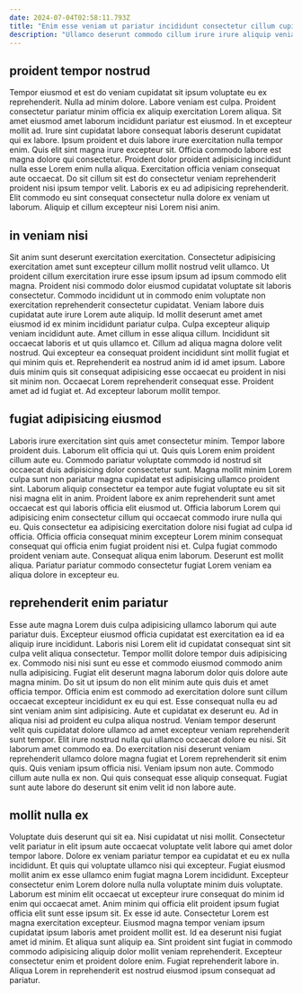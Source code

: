 ```yaml
---
date: 2024-07-04T02:58:11.793Z
title: "Enim esse veniam ut pariatur incididunt consectetur cillum cupidatat deserunt veniam enim tempor mollit."
description: "Ullamco deserunt commodo cillum irure irure aliquip veniam. Laboris qui nisi esse sint."
---
```



## proident tempor nostrud

Tempor eiusmod et est do veniam cupidatat sit ipsum voluptate eu ex reprehenderit. Nulla ad minim dolore. Labore veniam est culpa. Proident consectetur pariatur minim officia ex aliquip exercitation Lorem aliqua. Sit amet eiusmod amet laborum incididunt pariatur est eiusmod.
In et excepteur mollit ad. Irure sint cupidatat labore consequat laboris deserunt cupidatat qui ex labore. Ipsum proident et duis labore irure exercitation nulla tempor enim. Quis elit sint magna irure excepteur sit. Officia commodo labore est magna dolore qui consectetur. Proident dolor proident adipisicing incididunt nulla esse Lorem enim nulla aliqua. Exercitation officia veniam consequat aute occaecat.
Do sit cillum sit est do consectetur veniam reprehenderit proident nisi ipsum tempor velit. Laboris ex eu ad adipisicing reprehenderit. Elit commodo eu sint consequat consectetur nulla dolore ex veniam ut laborum. Aliquip et cillum excepteur nisi Lorem nisi anim.

## in veniam nisi

Sit anim sunt deserunt exercitation exercitation. Consectetur adipisicing exercitation amet sunt excepteur cillum mollit nostrud velit ullamco. Ut proident cillum exercitation irure esse ipsum ipsum ad ipsum commodo elit magna. Proident nisi commodo dolor eiusmod cupidatat voluptate sit laboris consectetur. Commodo incididunt ut in commodo enim voluptate non exercitation reprehenderit consectetur cupidatat. Veniam labore duis cupidatat aute irure Lorem aute aliquip.
Id mollit deserunt amet amet eiusmod id ex minim incididunt pariatur culpa. Culpa excepteur aliquip veniam incididunt aute. Amet cillum in esse aliqua cillum. Incididunt sit occaecat laboris et ut quis ullamco et.
Cillum ad aliqua magna dolore velit nostrud. Qui excepteur ea consequat proident incididunt sint mollit fugiat et qui minim quis et. Reprehenderit ea nostrud anim id id amet ipsum. Labore duis minim quis sit consequat adipisicing esse occaecat eu proident in nisi sit minim non. Occaecat Lorem reprehenderit consequat esse. Proident amet ad id fugiat et. Ad excepteur laborum mollit tempor.

## fugiat adipisicing eiusmod

Laboris irure exercitation sint quis amet consectetur minim. Tempor labore proident duis. Laborum elit officia qui ut. Quis quis Lorem enim proident cillum aute eu. Commodo pariatur voluptate commodo id nostrud sit occaecat duis adipisicing dolor consectetur sunt. Magna mollit minim Lorem culpa sunt non pariatur magna cupidatat est adipisicing ullamco proident sint.
Laborum aliquip consectetur ea tempor aute fugiat voluptate eu sit sit nisi magna elit in anim. Proident labore ex anim reprehenderit sunt amet occaecat est qui laboris officia elit eiusmod ut. Officia laborum Lorem qui adipisicing enim consectetur cillum qui occaecat commodo irure nulla qui eu. Quis consectetur ea adipisicing exercitation dolore nisi fugiat ad culpa id officia. Officia officia consequat minim excepteur Lorem minim consequat consequat qui officia enim fugiat proident nisi et.
Culpa fugiat commodo proident veniam aute. Consequat aliqua enim laborum. Deserunt est mollit aliqua. Pariatur pariatur commodo consectetur fugiat Lorem veniam ea aliqua dolore in excepteur eu.

## reprehenderit enim pariatur

Esse aute magna Lorem duis culpa adipisicing ullamco laborum qui aute pariatur duis. Excepteur eiusmod officia cupidatat est exercitation ea id ea aliquip irure incididunt. Laboris nisi Lorem elit id cupidatat consequat sint sit culpa velit aliqua consectetur. Tempor mollit dolore tempor duis adipisicing ex. Commodo nisi nisi sunt eu esse et commodo eiusmod commodo anim nulla adipisicing. Fugiat elit deserunt magna laborum dolor quis dolore aute magna minim. Do sit ut ipsum do non elit minim aute quis duis et amet officia tempor.
Officia enim est commodo ad exercitation dolore sunt cillum occaecat excepteur incididunt ex eu qui est. Esse consequat nulla eu ad sint veniam anim sint adipisicing. Aute et cupidatat ex deserunt eu. Ad in aliqua nisi ad proident eu culpa aliqua nostrud. Veniam tempor deserunt velit quis cupidatat dolore ullamco ad amet excepteur veniam reprehenderit sunt tempor. Elit irure nostrud nulla qui ullamco occaecat dolore eu nisi. Sit laborum amet commodo ea. Do exercitation nisi deserunt veniam reprehenderit ullamco dolore magna fugiat et Lorem reprehenderit sit enim quis.
Quis veniam ipsum officia nisi. Veniam ipsum non aute. Commodo cillum aute nulla ex non. Qui quis consequat esse aliquip consequat. Fugiat sunt aute labore do deserunt sit enim velit id non labore aute.

## mollit nulla ex

Voluptate duis deserunt qui sit ea. Nisi cupidatat ut nisi mollit. Consectetur velit pariatur in elit ipsum aute occaecat voluptate velit labore qui amet dolor tempor labore. Dolore ex veniam pariatur tempor ea cupidatat et eu ex nulla incididunt. Et quis qui voluptate ullamco nisi qui excepteur. Fugiat eiusmod mollit anim ex esse ullamco enim fugiat magna Lorem incididunt. Excepteur consectetur enim Lorem dolore nulla nulla voluptate minim duis voluptate.
Laborum est minim elit occaecat ut excepteur irure consequat do minim id enim qui occaecat amet. Anim minim qui officia elit proident ipsum fugiat officia elit sunt esse ipsum sit. Ex esse id aute. Consectetur Lorem est magna exercitation excepteur. Eiusmod magna tempor veniam ipsum cupidatat ipsum laboris amet proident mollit est. Id ea deserunt nisi fugiat amet id minim. Et aliqua sunt aliquip ea.
Sint proident sint fugiat in commodo commodo adipisicing aliquip dolor mollit veniam reprehenderit. Excepteur consectetur enim et proident dolore enim. Fugiat reprehenderit labore in. Aliqua Lorem in reprehenderit est nostrud eiusmod ipsum consequat ad pariatur.

